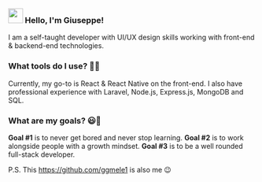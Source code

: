 ### <img src="https://media.giphy.com/media/hvRJCLFzcasrR4ia7z/giphy.gif" width="30px"> Hello, I'm Giuseppe!

I am a self-taught developer with UI/UX design skills working with front-end & backend-end technologies.

### What tools do I use? 👨‍💻

Currently, my go-to is React & React Native on the front-end. I also have professional experience with Laravel, Node.js, Express.js, MongoDB and SQL. 

### What are my goals? 😃🧾

**Goal #1** is to never get bored and never stop learning. **Goal #2** is to work alongside people with a growth mindset. **Goal #3** is to be a well rounded full-stack developer. 

P.S.
This https://github.com/ggmele1 is also me 😉

<!--
**ggmele1/ggmele1** is a ✨ _special_ ✨ repository because its `README.md` (this file) appears on your GitHub profile.

Here are some ideas to get you started:

- 🔭 I’m currently working on ...
- 🌱 I’m currently learning ...
- 👯 I’m looking to collaborate on ...
- 🤔 I’m looking for help with ...
- 💬 Ask me about ...
- 📫 How to reach me: ...
- 😄 Pronouns: ...
- ⚡ Fun fact: ...
-->
